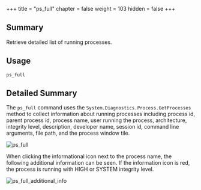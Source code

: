 +++
title = "ps_full"
chapter = false
weight = 103
hidden = false
+++

## Summary
Retrieve detailed list of running processes.

## Usage
```
ps_full
```

## Detailed Summary
The `ps_full` command uses the `System.Diagnostics.Process.GetProcesses` method to collect information about running processes including process id, parent process id, process name, user running the process, architecture, integrity level, description, developer name, session id, command line arguments, file path, and the process window tile.

![ps_full](../images/ps_full.png)

When clicking the informational icon next to the process name, the following additional information can be seen. If the information icon is red, the process is running with HIGH or SYSTEM integrity level. 

![ps_full_additional_info](../images/ps_full2.png)